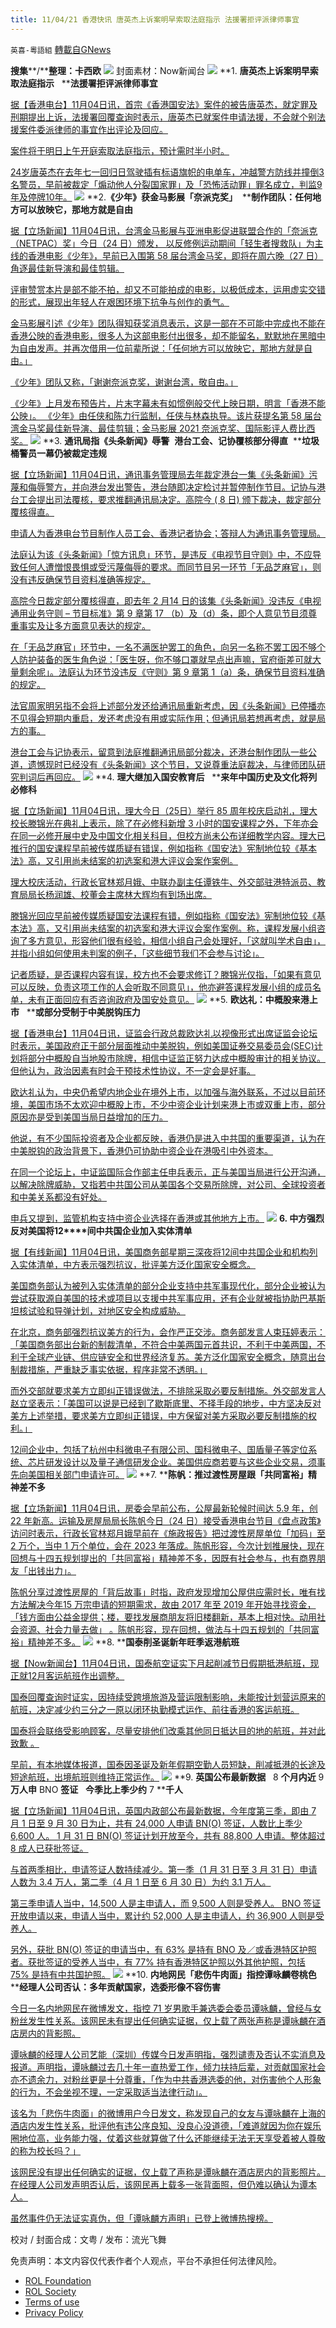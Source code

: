 ```yaml
---
title: 11/04/21 香港快讯 唐英杰上诉案明早索取法庭指示 法援署拒评派律师事宜
---
```

`英喜-粵語組` [轉載自GNews](https://gnews.org/zh-hans/1694688/)

**搜集****/****整理：卡西欧**
![](https://assets.gnews.org/wp-content/uploads/2021/11/1125fenmianpsd.jpg)
封面素材：Now新闻台
![](https://assets.gnews.org/wp-content/uploads/2021/11/Screen-Shot-2021-11-25-at-9.30.35-AM.png)
**1. ****唐英杰上诉案明早索取法庭指示****   ****法援署拒评派律师事宜**

[据【香港电台】11月04日讯，首宗《香港国安法》案件的被告唐英杰，就定罪及刑期提出上诉，法援署回覆查询时表示，唐英杰已就案件申请法援，不会就个别法援案件委派律师的事宜作出评论及回应。](https://news.rthk.hk/rthk/ch/component/k2/1621385-20211125.htm)

[案件将于明日上午开庭索取法庭指示，预计需时半小时。](https://news.rthk.hk/rthk/ch/component/k2/1621385-20211125.htm)

[24岁唐英杰在去年七一回归日驾驶插有标语旗帜的电单车，冲越警方防线并撞倒3名警员，早前被裁定「煽动他人分裂国家罪」及「恐怖活动罪」罪名成立，判监9年及停牌10年。](https://news.rthk.hk/rthk/ch/component/k2/1621385-20211125.htm)
![](https://assets.gnews.org/wp-content/uploads/2021/11/Screen-Shot-2021-11-25-at-9.30.48-AM.png)
**2.****《少年》获金马影展「奈派克奖」****  ****制作团队：任何地方可以放映它，那地方就是自由**

[据【立场新闻】11月04日讯，台湾金马影展与亚洲电影促进联盟合作的「奈派克（NETPAC）奖」今日（24 日）颁发， 以反修例运动期间「轻生者搜救队」为主线的香港电影《少年》，早前已入围第 58 届台湾金马奖，即将在周六晚（27 日）角逐最佳新导演和最佳剪辑。](https://www.thestandnews.com/culture/少年獲金馬影展奈派克獎-製作團隊任何地方可以放映它那地方就是自由)

[评审赞赏本片是部不能不拍，却又不可能拍成的电影，以极低成本，运用虚实交错的形式，展现出年轻人在艰困环境下抗争与创作的勇气。](https://www.thestandnews.com/culture/少年獲金馬影展奈派克獎-製作團隊任何地方可以放映它那地方就是自由)

[金马影展引述《少年》团队得知获奖消息表示，这是一部在不可能中完成也不能在香港公映的香港电影，很多人为这部电影付出很多，却不能留名，默默地在黑暗中为自由发声。并再次借用一位前辈所说：「任何地方可以放映它，那地方就是自由。」](https://www.thestandnews.com/culture/少年獲金馬影展奈派克獎-製作團隊任何地方可以放映它那地方就是自由)

[《少年》团队又称，「谢谢奈派克奖，谢谢台湾，敬自由。」](https://www.thestandnews.com/culture/少年獲金馬影展奈派克獎-製作團隊任何地方可以放映它那地方就是自由)

[《少年》上月发布预告片，片末字幕未有如惯例般交代上映日期，明言「香港不能公映」。 《少年》由任侠和陈力行监制，任侠与林森执导。该片获提名第 58 届台湾金马奖最佳新导演、最佳剪辑；金马影展 2021 奈派克奖、国际影评人费比西奖。](https://www.thestandnews.com/culture/少年獲金馬影展奈派克獎-製作團隊任何地方可以放映它那地方就是自由)
![](https://assets.gnews.org/wp-content/uploads/2021/11/Screen-Shot-2021-11-25-at-9.31.02-AM.png)
**3. ****通讯局指《头条新闻》辱警****  ****港台工会、记协覆核部分得直****  ****垃圾桶警员一幕仍被裁定违规**

[据【立场新闻】11月04日讯，通讯事务管理局去年裁定港台一集《头条新闻》污蔑和侮辱警方，并向港台发出警告，港台随即决定检讨并暂停制作节目。记协与港台工会提出司法覆核，要求推翻通讯局决定。高院今 ( 8 日) 颁下裁决，裁定部分覆核得直。](https://www.thestandnews.com/court/通訊局指頭條新聞辱警-港台工會記協覆核部分得直-垃圾桶警員一幕仍被裁定違規)

[申请人为香港电台节目制作人员工会、香港记者协会；答辩人为通讯事务管理局。](https://www.thestandnews.com/court/通訊局指頭條新聞辱警-港台工會記協覆核部分得直-垃圾桶警員一幕仍被裁定違規)

[法庭认为该《头条新闻》「惊方讯息」环节，是违反《电视节目守则》中，不应导致任何人遭憎恨畏惧或受污蔑侮辱的要求。而同节目另一环节「无品芝麻官」，则没有违反确保节目资料准确等规定。](https://www.thestandnews.com/court/通訊局指頭條新聞辱警-港台工會記協覆核部分得直-垃圾桶警員一幕仍被裁定違規)

[高院今日裁定部分覆核得直，即去年 2 月14 日的该集《头条新闻》没违反《电视通用业务守则 – 节目标准》第 9 章第 17 （b）及（d）条，即个人意见节目须尊重事实及让多方面意见表达的规定。](https://www.thestandnews.com/court/通訊局指頭條新聞辱警-港台工會記協覆核部分得直-垃圾桶警員一幕仍被裁定違規)

[在「无品芝麻官」环节中，一名不满医护罢工的角色，向另一名称不罢工因不够个人防护装备的医生角色说：「医生呀，你不够口罩就早点出声嘛，官府衙差可就大量剩余呢」。法庭认为环节没违反《守则》第 9 章第 1（a）条，确保节目资料准确的规定。](https://www.thestandnews.com/court/通訊局指頭條新聞辱警-港台工會記協覆核部分得直-垃圾桶警員一幕仍被裁定違規)

[法官周家明另指不会将上述部分发还给通讯局重新考虑，因《头条新闻》已停播亦不见得会短期内重启，发还考虑没有用或实际作用；但通讯局若想再考虑，就是局方的事。](https://www.thestandnews.com/court/通訊局指頭條新聞辱警-港台工會記協覆核部分得直-垃圾桶警員一幕仍被裁定違規)

[港台工会与记协表示，留意到法庭推翻通讯局部分裁决，还港台制作团队一些公道，遗憾现时已经没有《头条新闻》这个节目，又说尊重法庭裁决，与律师团队研究判词后再回应。](https://www.thestandnews.com/court/通訊局指頭條新聞辱警-港台工會記協覆核部分得直-垃圾桶警員一幕仍被裁定違規)
![](https://assets.gnews.org/wp-content/uploads/2021/11/Screen-Shot-2021-11-25-at-9.31.14-AM.png)
**4. ****理大继加入国安教育后****   ****来年中国历史及文化将列必修科**

[据【立场新闻】11月04日讯，理大今日（25日）举行 85 周年校庆启动礼，理大校长滕锦光在典礼上表示，除了在必修科新增 3 小时的国安课程之外，下年亦会在同一必修开展中史及中国文化相关科目，但校方尚未公布详细教学内容。理大已推行的国安课程早前被传媒质疑有错误，例如指称《国安法》宪制地位较《基本法》高，又引用尚未结案的初选案和港大评议会案作案例。](https://www.thestandnews.com/politics/ab理大增設中史及中國文化必修科-校長回應國安課以未審結案件作犯法例子呢呢叫學術自由)

[理大校庆活动，行政长官林郑月娥、中联办副主任谭铁牛、外交部驻港特派员、教育局局长杨润雄、校董会主席林大辉均有到场出席。](https://www.thestandnews.com/politics/ab理大增設中史及中國文化必修科-校長回應國安課以未審結案件作犯法例子呢呢叫學術自由)

[滕锦光回应早前被传媒质疑国安法课程有错，例如指称《国安法》宪制地位较《基本法》高，又引用尚未结案的初选案和港大评议会案作案例。称，课程发展小组咨询了多方意见，形容他们很有经验，相信小组自己会处理好，「这就叫学术自由」，并指小组如何使用未判案的例子，「这些细节我们不会参与讨论」。](https://www.thestandnews.com/politics/ab理大增設中史及中國文化必修科-校長回應國安課以未審結案件作犯法例子呢呢叫學術自由)

[记者质疑，是否课程内容有误，校方也不会要求修订？滕锦光仅指，「如果有意见可以反映，负责这项工作的人会听取不同意见」，他亦避答课程发展小组的成员名单，未有正面回应有否咨询政府及国安处意见。](https://www.thestandnews.com/politics/ab理大增設中史及中國文化必修科-校長回應國安課以未審結案件作犯法例子呢呢叫學術自由)
![](https://assets.gnews.org/wp-content/uploads/2021/11/Screen-Shot-2021-11-25-at-9.31.24-AM.png)
**5. ****欧达礼：中概股来港上市****   ****或部分受制于中美脱钩压力**

[据【香港电台】11月04日讯，证监会行政总裁欧达礼以视像形式出席证监会论坛时表示，美国政府正于部分层面推动中美脱钩，例如美国证券交易委员会(SEC)计划将部分中概股自当地股市除牌，相信中证监正努力达成中概股审计的相关协议。但他认为，政治因素有时会干预技术性协议，不一定会是好事。](https://news.rthk.hk/rthk/ch/component/k2/1621392-20211125.htm)

[欧达礼认为，中央仍希望内地企业在境外上市，以加强与海外联系，不过以目前环境，美国市场不太欢迎中概股上市，不少中资企业计划来港上市或双重上市，部分原因亦是受到美国当局日益增加的压力。](https://news.rthk.hk/rthk/ch/component/k2/1621392-20211125.htm)

[他说，有不少国际投资者及企业都反映，香港仍是进入中共国的重要渠道，认为在中美脱钩的政治背景下，香港仍可协助中资企业在港吸引中外资本。](https://news.rthk.hk/rthk/ch/component/k2/1621392-20211125.htm)

[在同一个论坛上，中证监国际合作部主任申兵表示，正与美国当局进行公开沟通，以解决除牌威胁，又指若中共国公司从美国各个交易所除牌，对公司、全球投资者和中美关系都没有好处。](https://news.rthk.hk/rthk/ch/component/k2/1621392-20211125.htm)

[申兵又提到，监管机构支持中资企业选择在香港或其他地方上市。](https://news.rthk.hk/rthk/ch/component/k2/1621392-20211125.htm)
![](https://assets.gnews.org/wp-content/uploads/2021/11/Screen-Shot-2021-11-25-at-9.31.35-AM.png)
**6. ****中方强烈反对美国将****12****间中共国企业加入实体清单**

[据【有线新闻】11月04日讯，美国商务部星期三深夜将12间中共国企业和机构列入实体清单，中方表示强烈抗议，批评美方泛化国家安全概念。](http://cablenews.i-cable.com/ci/news/article/37/778339)

[美国商务部认为被列入实体清单的部分企业支持中共军事现代化，部分企业被认为尝试获取源自美国的技术或项目以支援中共军事应用，还有企业就被指协助巴基斯坦核试验和导弹计划，对地区安全构成威胁。](http://cablenews.i-cable.com/ci/news/article/37/778339)

[在北京，商务部强烈抗议美方的行为，会作严正交涉。商务部发言人束珏婷表示：「美国商务部出台新的制裁清单，不符合中美两国元首共识，不利于中美两国，不利于全球产业链、供应链安全和世界经济复苏。美方泛化国家安全概念，随意出台制裁措施，严重缺乏事实依据，程序非常不透明。」](http://cablenews.i-cable.com/ci/news/article/37/778339)

[而外交部就要求美方立即纠正错误做法，不排除采取必要反制措施。外交部发言人赵立坚表示：「美国可以说是已经到了歇斯底里、不择手段的地步，中方坚决反对美方上述举措，要求美方立即纠正错误，中方保留对美方采取必要反制措施的权利。」](http://cablenews.i-cable.com/ci/news/article/37/778339)

[12间企业中，包括了杭州中科微电子有限公司、国科微电子、国盾量子等定位系统、芯片研发设计以及量子通信研发企业。美国供应商若要与这些企业交易，须事先向美国相关部门申请许可。](http://cablenews.i-cable.com/ci/news/article/37/778339)
![](https://assets.gnews.org/wp-content/uploads/2021/11/Screen-Shot-2021-11-25-at-9.31.49-AM.png)
**7. ****陈帆：推过渡性房屋跟「共同富裕」精神差不多**

[据【立场新闻】11月04日讯，房委会早前公布，公屋最新轮候时间达 5.9 年，创 22 年新高。运输及房屋局局长陈帆今日（24 日）接受香港电台节目《盘点政策》访问时表示，行政长官林郑月娥早前在《施政报告》把过渡性房屋单位「加码」至 2 万个，当中 1 万个单位，会在 2023 年落成。陈帆形容，今次计划推展快，现在回想与十四五规划提出的「共同富裕」精神差不多，因既有社会参与，也有商界朋友「出钱出力」。](https://www.thestandnews.com/politics/陳帆推過渡性房屋跟共同富裕精神差不多-明年中多-4-千單位)

[陈帆分享过渡性房屋的「背后故事」时指，政府发现增加公屋供应需时长，唯有找方法解决今年15 万宗申请的短期需求，故由 2017 年至 2019 年开始寻找资金，「钱方面由公益金提供；楼，要找发展商朋友将旧楼翻新，基本上相对快。动用社会资源、社会力量去做」 。陈帆形容，现在回想，做法与十四五规划的「共同富裕」精神差不多。](https://www.thestandnews.com/politics/陳帆推過渡性房屋跟共同富裕精神差不多-明年中多-4-千單位)
![](https://assets.gnews.org/wp-content/uploads/2021/11/Screen-Shot-2021-11-25-at-9.31.59-AM.png)
**8. ****国泰削圣诞新年旺季返港航班**

[据【Now新闻台】11月04日讯，国泰航空证实下月起削减节日假期抵港航班，现正就12月客运航班作出调整。](https://news.now.com/home/finance/player?newsId=457893)

[国泰回覆查询时证实，因持续受跨境旅游及营运限制影响，未能按计划营运原来的航班，决定减少约三分之一原以闭环执勤模式运作、前往香港的客运航班。](https://news.now.com/home/finance/player?newsId=457893)

[国泰将会联络受影响顾客，尽量安排他们改乘其他同日抵达目的地的航班，并对此致歉 。](https://news.now.com/home/finance/player?newsId=457893)

[早前，有本地媒体报道，国泰因圣诞及新年假期空勤人员短缺，削减抵港的长途及短途航班，出境航班则维持正常运作。](https://news.now.com/home/finance/player?newsId=457893)
![](https://assets.gnews.org/wp-content/uploads/2021/11/Screen-Shot-2021-11-25-at-9.32.10-AM.png)
**9. ****英国公布最新数据****   8 ****个月内近**** 9 ****万人申**** BNO ****签证****   ****今季比上季少约**** 7 ****千人**

[据【立场新闻】11月04日讯，英国内政部公布最新数据，今年度第三季，即由 7 月 1 日至 9 月 30 日为止，共有 24,000 人申请 BN(O) 签证，人数比上季少 6,600 人。 1 月 31 日 BN(O) 签证计划开放至今，共有 88,800 人申请。整体超过 8 成人已获批签证。](https://www.thestandnews.com/international/英國公布最新數據-8-個月內近-9-萬人申-bno-簽證-比上季少約-7-千人)

[与首两季相比，申请签证人数持续减少。第一季（1 月 31 日至 3 月 31 日）申请人数为 3.4 万人，第二季（4 月 1 日至 6 月 30 日）为约 3.1 万人。](https://www.thestandnews.com/international/英國公布最新數據-8-個月內近-9-萬人申-bno-簽證-比上季少約-7-千人)

[第三季申请人当中，14,500 人是主申请人，而 9,500 人则是受养人。 BNO 签证开放申请以来，申请人当中，累计约 52,000 人是主申请人，约 36,900 人则是受养人。](https://www.thestandnews.com/international/英國公布最新數據-8-個月內近-9-萬人申-bno-簽證-比上季少約-7-千人)

[另外，获批 BN(O) 签证的申请当中，有 63% 是持有 BNO 及／或香港特区护照者。获批签证的受养人当中，有 77% 持有香港特区护照以外其他护照，包括 75% 是持有中共国护照。](https://www.thestandnews.com/international/英國公布最新數據-8-個月內近-9-萬人申-bno-簽證-比上季少約-7-千人)
![](https://assets.gnews.org/wp-content/uploads/2021/11/Screen-Shot-2021-11-25-at-9.32.22-AM.png)
**10. ****内地网民「悲伤牛肉面」指控谭咏麟卷桃色****  ****经理人公司否认：多年贡献国家，选委形像不容伤害**

[今日一名内地网民在微博发文，指控 71 岁男歌手兼选委会委员谭咏麟，曾经与女粉丝发生性关系。该网民未有提出任何确实证据，仅上载了两张声称是谭咏麟在酒店房内的背影照。](https://www.thestandnews.com/society/譚詠麟被內地網民指控-與女粉絲發生性關係-經理人公司否認多年來貢獻國家作為選委不容傷害形象)

[谭咏麟的经理人公司艺能（深圳）传媒今日发声明指，强烈谴责及否认不实消息及报道。声明指，谭咏麟过去几十年一直热爱工作，倾力扶持后辈，对贡献国家社会亦不遗余力，对粉丝更是十分尊重，「作为中共香港选委的他，对伤害他个人形象的行为，不会坐视不理，一定采取适当法律行动」。](https://www.thestandnews.com/society/譚詠麟被內地網民指控-與女粉絲發生性關係-經理人公司否認多年來貢獻國家作為選委不容傷害形象)

[该名为「悲伤牛肉面」的微博用户今日发文，称发现自己的女友与谭咏麟在上海的酒店内发生性关系，批评他有违公序良知、没良心没道德，「难道就因为你在娱乐圈地位高，业务能力强，仗着这些就算做了什么还能继续无法无天享受着被人尊敬的称为校长吗？」](https://www.thestandnews.com/society/譚詠麟被內地網民指控-與女粉絲發生性關係-經理人公司否認多年來貢獻國家作為選委不容傷害形象)

[该网民没有提出任何确实的证据，仅上载了声称是谭咏麟在酒店房内的背影照片。在经理人公司发声明否认后，该网民再上载多一张背面照，但仍难以确认为谭本人。](https://www.thestandnews.com/society/譚詠麟被內地網民指控-與女粉絲發生性關係-經理人公司否認多年來貢獻國家作為選委不容傷害形象)

[虽然事件仍无法证实真伪，但「谭咏麟方声明」已登上微博热搜榜。](https://www.thestandnews.com/society/譚詠麟被內地網民指控-與女粉絲發生性關係-經理人公司否認多年來貢獻國家作為選委不容傷害形象)

校对 / 封面合成：文粤 / 发布：流光飞舞

 

免责声明：本文内容仅代表作者个人观点，平台不承担任何法律风险。

- [ROL Foundation](https://rolfoundation.org/)
- [ROL Society](https://rolsociety.org/)
- [Terms of use](https://gnews.org/terms-of-use-3/)
- [Privacy Policy](https://gnews.org/privacy-policy/)

